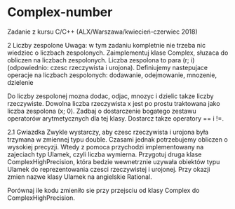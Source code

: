 # Complex-number
Zadanie z kursu C/C++ (ALX/Warszawa/kwiecień-czerwiec 2018)

2 Liczby zespolone
Uwaga: w tym zadaniu kompletnie nie trzeba nic wiedziec o liczbach zespolonych.
Zaimplementuj klase Complex, słuzaca do obliczen na liczbach zespolonych. Liczba zespolona to para (r; i)
(odpowiednio: czesc rzeczywista i urojona). Definiujemy nastepujace operacje na liczbach zespolonych: dodawanie, odejmowanie, mnozenie, dzielenie

Do liczby zespolonej mozna dodac, odjac, mnozyc i dzielic takze liczby rzeczywiste. Dowolna liczba rzeczywista
x jest po prostu traktowana jako liczba zespolona (x; 0).
Zadbaj o dostarczenie bogatego zestawu operatorów arytmetycznych dla tej klasy. Dostarcz takze operatory ==
i !=.

2.1 Gwiazdka
Zwykle wystarczy, aby czesc rzeczywista i urojona była trzymana w zmiennej typu double. Czasami jednak
potrzebujemy obliczen o wysokiej precyzji. Wtedy z pomoca przychodzi implementowany na zajeciach typ
Ulamek, czyli liczba wymierna. Przygotuj druga klase ComplexHighPrecision, która bedzie wewnetrznie uzywała
obiektów typu Ulamek do reprezentowania czesci rzeczywistej i urojonej. Przy okazji zmien nazwe klasy
Ulamek na angielskie Rational.

Porównaj ile kodu zmieniło sie przy przejsciu od klasy Complex do ComplexHighPrecision.
